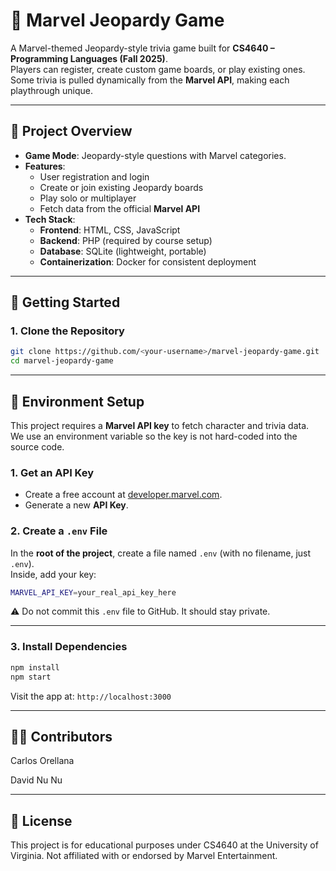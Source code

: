 # 🦸 Marvel Jeopardy Game

A Marvel-themed Jeopardy-style trivia game built for **CS4640 – Programming Languages (Fall 2025)**.  
Players can register, create custom game boards, or play existing ones. Some trivia is pulled dynamically from the **Marvel API**, making each playthrough unique.

---

## 📖 Project Overview
- **Game Mode**: Jeopardy-style questions with Marvel categories.
- **Features**:
  - User registration and login
  - Create or join existing Jeopardy boards
  - Play solo or multiplayer
  - Fetch data from the official **Marvel API**
- **Tech Stack**:
  - **Frontend**: HTML, CSS, JavaScript
  - **Backend**: PHP (required by course setup)
  - **Database**: SQLite (lightweight, portable)  
  - **Containerization**: Docker for consistent deployment

---

## 🚀 Getting Started

### 1. Clone the Repository
```bash
git clone https://github.com/<your-username>/marvel-jeopardy-game.git
cd marvel-jeopardy-game

```
---

## 🔑 Environment Setup

This project requires a **Marvel API key** to fetch character and trivia data.  
We use an environment variable so the key is not hard-coded into the source code.

### 1. Get an API Key
- Create a free account at [developer.marvel.com](https://developer.marvel.com/).
- Generate a new **API Key**.

### 2. Create a `.env` File
In the **root of the project**, create a file named `.env` (with no filename, just `.env`).  
Inside, add your key:

```bash
MARVEL_API_KEY=your_real_api_key_here
```

⚠️ Do not commit this `.env` file to GitHub. It should stay private.

---

### 3. Install Dependencies
```bash
npm install
npm start
```

Visit the app at: `http://localhost:3000`

---

## 👨‍💻 Contributors

Carlos Orellana

David Nu Nu

---

## 📜 License

This project is for educational purposes under CS4640 at the University of Virginia.
Not affiliated with or endorsed by Marvel Entertainment.


